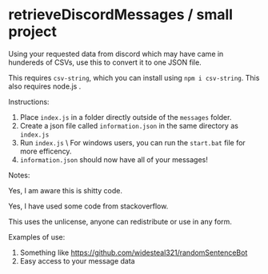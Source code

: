 # retrieveDiscordMessages / small project
Using your requested data from discord which may have came in hundereds of CSVs, use this to convert it to one JSON file.

This requires `csv-string`, which you can install using `npm i csv-string`.
This also requires node.js .

Instructions:
1. Place `index.js` in a folder directly outside of the `messages` folder.
2. Create a json file called `information.json` in the same directory as `index.js`
3. Run `index.js` \ For windows users, you can run the `start.bat` file for more efficency.
4. `information.json` should now have all of your messages!


Notes:

Yes, I am aware this is shitty code.

Yes, I have used some code from stackoverflow.

This uses the unlicense, anyone can redistribute or use in any form.


Examples of use: 
1. Something like https://github.com/widesteal321/randomSentenceBot
2. Easy access to your message data
